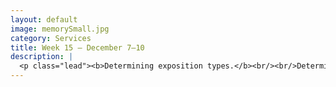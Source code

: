 ```yaml
---
layout: default
image: memorySmall.jpg
category: Services
title: Week 15 – December 7–10
description: |
  <p class="lead"><b>Determining exposition types.</b><br/><br/>Determining exposition and recapitulation types by ear; final classical theme transcription work.<br/><br/><a href="/week15/">Read more...</a></p>
---
```

